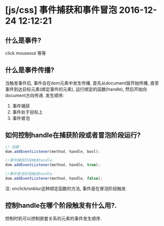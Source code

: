 # [js/css] 事件捕获和事件冒泡 2016-12-24 12:12:21

## 什么是事件?
click mouseout 等等

## 什么是事件传播?

当触发事件后, 事件会在dom元素中发生传播, 首先从document层开始传播, 直至事件到达目标元素(绑定事件的元素), 运行绑定的函数(handle),  然后开始向document方向传递.
发生顺序: 
1. 事件捕获
2. 事件处于目标上 
3. 事件冒泡  

## 如何控制handle在捕获阶段或者冒泡阶段运行?
```javascript
// 函数
dom.addEventListener(method, handle, bool);

//事件捕获阶段触发handle
dom.addEventListener(method, handle, true);

//事件冒泡阶段触发handle
dom.addEventListener(method, handle, false);
```

注: onclick/onblur这种绑定函数的方法, 事件是在冒泡阶段触发.

## 控制handle在哪个阶段触发有什么用?.
控制时机可以控制嵌套关系的元素的事件发生顺序.


